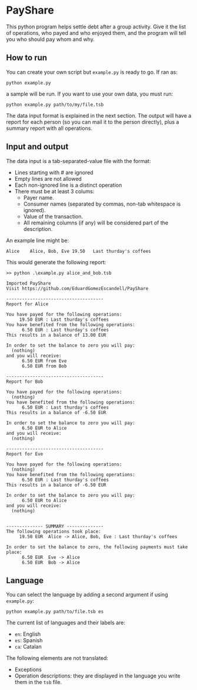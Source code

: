 # PayShare

This python program helps settle debt after a group activity. Give it the list of operations, who payed and who enjoyed them, and the program will tell you who should pay whom and why.

## How to run
You can create your own script but `example.py` is ready to go. If ran as:

`python example.py`

a sample will be run. If you want to use your own data, you must run:

`python example.py path/to/my/file.tsb`

The data input format is explained in the next section. The output will have a report for each person (so you can mail it to the person directly), plus a summary report with all operations.

## Input and output
The data input is a tab-separated-value file with the format:
- Lines starting with # are ignored
- Empty lines are not allowed
- Each non-ignored line is a distinct operation
- There must be at least 3 colums:
    - Payer name.
    - Consumer names (separated by commas, non-tab whitespace is ignored).
    - Value of the transaction.
    - All remaining columns (if any) will be considered part of the description.

An example line might be:

```Alice	Alice, Bob, Eve	19.50	Last thurday's coffees```

This would generate the following report:
```
>> python .\example.py alice_and_bob.tsb

Imported PayShare
Visit https://github.com/EduardGomezEscandell/PayShare

-------------------------------------
Report for Alice

You have payed for the following operations:
     19.50 EUR : Last thurday's coffees
You have benefited from the following operations:
      6.50 EUR : Last thurday's coffees
This results in a balance of 13.00 EUR

In order to set the balance to zero you will pay:
  (nothing)
and you will receive:
      6.50 EUR from Eve
      6.50 EUR from Bob

-------------------------------------
Report for Bob

You have payed for the following operations:
  (nothing)
You have benefited from the following operations:
      6.50 EUR : Last thurday's coffees
This results in a balance of -6.50 EUR

In order to set the balance to zero you will pay:
      6.50 EUR to Alice
and you will receive:
  (nothing)

-------------------------------------
Report for Eve

You have payed for the following operations:
  (nothing)
You have benefited from the following operations:
      6.50 EUR : Last thurday's coffees
This results in a balance of -6.50 EUR

In order to set the balance to zero you will pay:
      6.50 EUR to Alice
and you will receive:
  (nothing)


-------------- SUMMARY --------------
The following operations took place:
     19.50 EUR  Alice -> Alice, Bob, Eve : Last thurday's coffees

In order to set the balance to zero, the following payments must take place:
      6.50 EUR  Eve -> Alice
      6.50 EUR  Bob -> Alice

```

## Language
You can select the language by adding a second argument if using `example.py`:
```
python example.py path/to/file.tsb es
```
The current list of languages and their labels are:
- `en`: English
- `es`: Spanish
- `ca`: Catalan

The following elements are not translated:
- Exceptions
- Operation descriptions: they are displayed in the language you write them in the `tsb` file.
